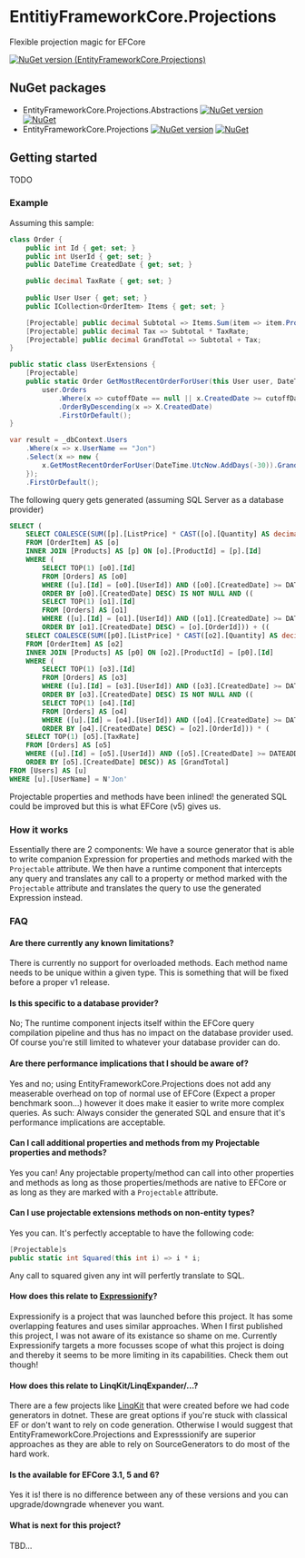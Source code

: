 # EntitiyFrameworkCore.Projections
Flexible projection magic for EFCore

[![NuGet version (EntityFrameworkCore.Projections)](https://img.shields.io/nuget/v/EntityFrameworkCore.Projections.Abstractions.svg?style=flat-square)](https://www.nuget.org/packages/EntityFrameworkCore.Projections.Abstractions/)

## NuGet packages
- EntityFrameworkCore.Projections.Abstractions [![NuGet version](https://img.shields.io/nuget/v/EntityFrameworkCore.Projections.Abstractions.svg?style=flat-square)](https://www.nuget.org/packages/EntityFrameworkCore.Projections.Abstractions/) [![NuGet](https://img.shields.io/nuget/dt/EntityFrameworkCore.Projections.Abstractions.svg?style=flat-square)](https://www.nuget.org/packages/EntityFrameworkCore.Projections.Abstractions/)
- EntityFrameworkCore.Projections [![NuGet version](https://img.shields.io/nuget/v/EntityFrameworkCore.Projections.svg?style=flat-square)](https://www.nuget.org/packages/EntityFrameworkCore.Projections/) [![NuGet](https://img.shields.io/nuget/dt/EntityFrameworkCore.Projections.svg?style=flat-square)](https://www.nuget.org/packages/EntityFrameworkCore.Projections/)

## Getting started
TODO

### Example
Assuming this sample:

```csharp
class Order {
    public int Id { get; set; }
    public int UserId { get; set; }
    public DateTime CreatedDate { get; set; }

    public decimal TaxRate { get; set; }
    
    public User User { get; set; } 
    public ICollection<OrderItem> Items { get; set; }

    [Projectable] public decimal Subtotal => Items.Sum(item => item.Product.ListPrice * item.Quantity);
    [Projectable] public decimal Tax => Subtotal * TaxRate;
    [Projectable] public decimal GrandTotal => Subtotal + Tax;
}

public static class UserExtensions {
    [Projectable]
    public static Order GetMostRecentOrderForUser(this User user, DateTime? cutoffDate) => 
        user.Orders
            .Where(x => cutoffDate == null || x.CreatedDate >= cutoffDate)
            .OrderByDescending(x => X.CreatedDate)
            .FirstOrDefault();
}

var result = _dbContext.Users
    .Where(x => x.UserName == "Jon")
    .Select(x => new {
        x.GetMostRecentOrderForUser(DateTime.UtcNow.AddDays(-30)).GrandTotal
    });
    .FirstOrDefault();
```

The following query gets generated (assuming SQL Server as a database provider)
```sql
SELECT (
    SELECT COALESCE(SUM([p].[ListPrice] * CAST([o].[Quantity] AS decimal(18,2))), 0.0)
    FROM [OrderItem] AS [o]
    INNER JOIN [Products] AS [p] ON [o].[ProductId] = [p].[Id]
    WHERE (
        SELECT TOP(1) [o0].[Id]
        FROM [Orders] AS [o0]
        WHERE ([u].[Id] = [o0].[UserId]) AND ([o0].[CreatedDate] >= DATEADD(day, CAST(-30.0E0 AS int), GETUTCDATE()))
        ORDER BY [o0].[CreatedDate] DESC) IS NOT NULL AND ((
        SELECT TOP(1) [o1].[Id]
        FROM [Orders] AS [o1]
        WHERE ([u].[Id] = [o1].[UserId]) AND ([o1].[CreatedDate] >= DATEADD(day, CAST(-30.0E0 AS int), GETUTCDATE()))
        ORDER BY [o1].[CreatedDate] DESC) = [o].[OrderId])) + ((
    SELECT COALESCE(SUM([p0].[ListPrice] * CAST([o2].[Quantity] AS decimal(18,2))), 0.0)
    FROM [OrderItem] AS [o2]
    INNER JOIN [Products] AS [p0] ON [o2].[ProductId] = [p0].[Id]
    WHERE (
        SELECT TOP(1) [o3].[Id]
        FROM [Orders] AS [o3]
        WHERE ([u].[Id] = [o3].[UserId]) AND ([o3].[CreatedDate] >= DATEADD(day, CAST(-30.0E0 AS int), GETUTCDATE()))
        ORDER BY [o3].[CreatedDate] DESC) IS NOT NULL AND ((
        SELECT TOP(1) [o4].[Id]
        FROM [Orders] AS [o4]
        WHERE ([u].[Id] = [o4].[UserId]) AND ([o4].[CreatedDate] >= DATEADD(day, CAST(-30.0E0 AS int), GETUTCDATE()))
        ORDER BY [o4].[CreatedDate] DESC) = [o2].[OrderId])) * (
    SELECT TOP(1) [o5].[TaxRate]
    FROM [Orders] AS [o5]
    WHERE ([u].[Id] = [o5].[UserId]) AND ([o5].[CreatedDate] >= DATEADD(day, CAST(-30.0E0 AS int), GETUTCDATE()))
    ORDER BY [o5].[CreatedDate] DESC)) AS [GrandTotal]
FROM [Users] AS [u]
WHERE [u].[UserName] = N'Jon'
```

Projectable properties and methods have been inlined! the generated SQL could be improved but this is what EFCore (v5) gives us.

### How it works
Essentially there are 2 components: We have a source generator that is able to write companion Expression for properties and methods marked with the `Projectable` attribute. We then have a runtime component that intercepts any query and translates any call to a property or method marked with the `Projectable` attribute and translates the query to use the generated Expression instead.

### FAQ

#### Are there currently any known limitations?
There is currently no support for overloaded methods. Each method name needs to be unique within a given type. This is something that will be fixed before a proper v1 release.

#### Is this specific to a database provider?
No; The runtime component injects itself within the EFCore query compilation pipeline and thus has no impact on the database provider used. Of course you're still limited to whatever your database provider can do.

#### Are there performance implications that I should be aware of?
Yes and no; using EntityFrameworkCore.Projections does not add any measerable overhead on top of normal use of EFCore (Expect a proper benchmark soon...) however it does make it easier to write more complex queries. As such: Always consider the generated SQL and ensure that it's performance implications are acceptable.

#### Can I call additional properties and methods from my Projectable properties and methods?
Yes you can! Any projectable property/method can call into other properties and methods as long as those properties/methods are native to EFCore or as long as they are marked with a `Projectable` attribute.

#### Can I use projectable extensions methods on non-entity types?
Yes you can. It's perfectly acceptable to have the following code:
```csharp
[Projectable]s
public static int Squared(this int i) => i * i;
```
Any call to squared given any int will perfertly translate to SQL.

#### How does this relate to [Expressionify](https://github.com/ClaveConsulting/Expressionify)?
Expressionify is a project that was launched before this project. It has some overlapping features and uses similar approaches. When I first published this project, I was not aware of its existance so shame on me. Currently Expressionify targets a more focusses scope of what this project is doing and thereby it seems to be more limiting in its capabilities. Check them out though!

#### How does this relate to LinqKit/LinqExpander/...?
There are a few projects like [LinqKit](https://github.com/scottksmith95/LINQKit) that were created before we had code generators in dotnet. These are great options if you're stuck with classical EF or don't want to rely on code generation. Otherwise I would suggest that EntityFrameworkCore.Projections and Expresssionify are superior approaches as they are able to rely on SourceGenerators to do most of the hard work.

#### Is the available for EFCore 3.1, 5 and 6?
Yes it is! there is no difference between any of these versions and you can upgrade/downgrade whenever you want.

#### What is next for this project?
TBD...